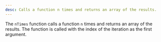 ```yaml
---
desc: Calls a function n times and returns an array of the results.
---
```


The `nTimes` function calls a function `n` times and returns an array of the results. The function is called with the index of the iteration as the first argument.
